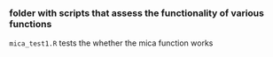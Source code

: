 ### folder with scripts that assess the functionality of various functions

`mica_test1.R` tests the whether the mica function works
